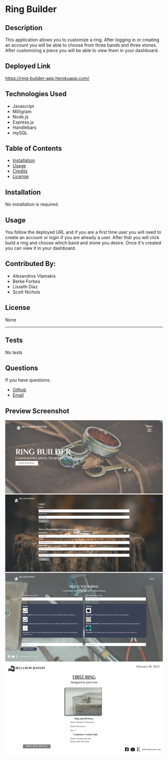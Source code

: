
  
  
  # Ring Builder

  ## Description

  This application allows you to customize a ring. After logging in or creating an account you will be able to choose from three bands and three stones. After customizing a piece you will be able to view them in your dashboard.

  ## Deployed Link

  https://ring-builder-app.herokuapp.com/

  ## Technologies Used

  * Javascript
  * Milligram
  * Node.js
  * Express.js
  * Handlebars
  * mySQL

  ## Table of Contents

  * [Installation](#installation)
  * [Usage](#usage)
  * [Credits](#credits)
  * [License](#license)

  ## Installation

  No installation is required.

  ## Usage

  You follow the deployed URL and if you are a first time user you will need to create an account or login if you are already a user. After that you will click build a ring and choose which band and stone you desire. Once it's created you can view it in your dashboard.

  ## Contributed By:

  * Alexandros Vlamakis
  * Berke Forbes
  * Lisseth Diaz
  * Scott Nichols

  ## License

  None
  

  ---

  ## Tests

  No tests 

  ## Questions

  If you have questions:
  * [Github](https://github.com/sessions21)
  * [Email](mailto:s21nichols@hotmail.com) 

  ## Preview Screenshot
  ![Screenshot-of-website](public/images/Landing-Screenshot.png)
  ![Screenshot-of-website](public/images/Login-Page.png)
  ![Screenshot-of-website](public/images/build-page.png)
  ![Screenshot-of-website](public/images/final-ring-page.png)


